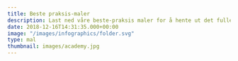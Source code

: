 ```yaml
---
title: Beste praksis-maler
description: Last ned våre beste-praksis maler for å hente ut det fulle potensialet innernfor strategisk innkjøp
date: 2018-12-16T14:31:35.000+00:00
image: "/images/infographics/folder.svg"
type: mal
thumbnail: images/academy.jpg
---
```

